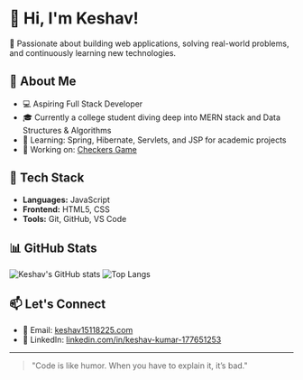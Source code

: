 # 👋 Hi, I'm Keshav!

🎯 Passionate about building web applications, solving real-world problems, and continuously learning new technologies.

## 🚀 About Me

- 💻 Aspiring Full Stack Developer
- 🎓 Currently a college student diving deep into MERN stack and Data Structures & Algorithms
- 🧠 Learning: Spring, Hibernate, Servlets, and JSP for academic projects
- 📁 Working on: [Checkers Game](https://github.com/keshav1511k/Checkers_Game)

## 🔧 Tech Stack

- **Languages:** JavaScript
- **Frontend:** HTML5, CSS
- **Tools:** Git, GitHub, VS Code

## 📊 GitHub Stats

![Keshav's GitHub stats](https://github-readme-stats.vercel.app/api?username=keshav1511k&show_icons=true&theme=radical)
![Top Langs](https://github-readme-stats.vercel.app/api/top-langs/?username=keshav1511k&layout=compact&theme=radical)

## 📫 Let's Connect

- 📧 Email: [keshav15118225.com](mailto:keshav15118225@gmail.com)
- 💼 LinkedIn: [linkedin.com/in/keshav-kumar-177651253](http://linkedin.com/in/keshav-kumar-177651253)

---

> "Code is like humor. When you have to explain it, it’s bad."
